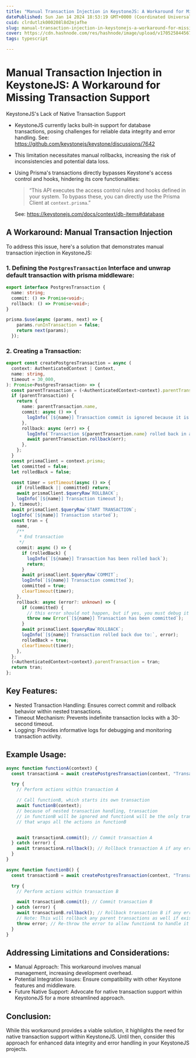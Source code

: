 ```yaml
---
title: "Manual Transaction Injection in KeystoneJS: A Workaround for Missing Transaction Support"
datePublished: Sun Jan 14 2024 18:53:19 GMT+0000 (Coordinated Universal Time)
cuid: clrdutlzk000208l8d2mjafhe
slug: manual-transaction-injection-in-keystonejs-a-workaround-for-missing-transaction-support
cover: https://cdn.hashnode.com/res/hashnode/image/upload/v1705258445677/d0d3bb72-ba41-4c65-ac93-82aa2c41e2a9.png
tags: typescript

---
```



# Manual Transaction Injection in KeystoneJS: A Workaround for Missing Transaction Support

KeystoneJS's Lack of Native Transaction Support

-   KeystoneJS currently lacks built-in support for database transactions, posing challenges for reliable data integrity and error handling.
  See: https://github.com/keystonejs/keystone/discussions/7642
-   This limitation necessitates manual rollbacks, increasing the risk of inconsistencies and potential data loss.
-   Using Prisma's transactions directly bypasses Keystone's access control and hooks, hindering its core functionalities:
    > “This API executes the access control rules and hooks defined in your system. To bypass these, you can directly use the Prisma Client at `context.prisma`.”
    
    See: https://keystonejs.com/docs/context/db-items#database


## A Workaround: Manual Transaction Injection

To address this issue, here's a solution that demonstrates manual transaction injection in KeystoneJS:

### 1\. Defining the `PostgresTransaction` Interface and unwrap default transaction with prisma middleware:

```ts
export interface PostgresTransaction {
  name: string;
  commit: () => Promise<void>;
  rollback: () => Promise<void>;
}
```

```ts
prisma.$use(async (params, next) => {
    params.runInTransaction = false;
    return next(params);
  });
```



### 2\. Creating a Transaction:

```ts
export const createPostgresTransaction = async (
  context: AuthenticatedContext | Context,
  name: string,
  timeout = 30_000,
): Promise<PostgresTransaction> => {
  const parentTransaction = (<AuthenticatedContext>context).parentTransaction;
  if (parentTransaction) {
    return {
      name: parentTransaction.name,
      commit: async () => {
        logInfo(`[${name}] Transaction commit is ignored because it is a parent transaction ${parentTransaction.name}`);
      },
      rollback: async (err) => {
        logInfo(`Transaction ${parentTransaction.name} rolled back in a child transaction ${name}`);
        await parentTransaction.rollback(err);
      },
    };
  }
  const prismaClient = context.prisma;
  let committed = false;
  let rolledBack = false;

  const timer = setTimeout(async () => {
    if (rolledBack || committed) return;
    await prismaClient.$queryRaw`ROLLBACK`;
    logInfo(`[${name}] Transaction timeout`);
  }, timeout);
  await prismaClient.$queryRaw`START TRANSACTION`;
  logInfo(`[${name}] Transaction started`);
  const tran = {
    name,
    /**
     * End transaction
     */
    commit: async () => {
      if (rolledBack) {
        logInfo(`[${name}] Transaction has been rolled back`);
        return;
      }
      await prismaClient.$queryRaw`COMMIT`;
      logInfo(`[${name}] Transaction committed`);
      committed = true;
      clearTimeout(timer);
    },
    rollback: async (error?: unknown) => {
      if (committed) {
        // this error should not happen, but if yes, you must debug it asap
        throw new Error(`[${name}] Transaction has been committed`);
      }
      await prismaClient.$queryRaw`ROLLBACK`;
      logInfo(`[${name}] Transaction rolled back due to:`, error);
      rolledBack = true;
      clearTimeout(timer);
    },
  };
  (<AuthenticatedContext>context).parentTransaction = tran;
  return tran;
};


```



## Key Features:

-   Nested Transaction Handling: Ensures correct commit and rollback behavior within nested transactions.
-   Timeout Mechanism: Prevents indefinite transaction locks with a 30-second timeout.
-   Logging: Provides informative logs for debugging and monitoring transaction activity.

## Example Usage:

```ts
async function functionA(context) {
  const transactionA = await createPostgresTransaction(context, "Transaction A");

  try {
    // Perform actions within transaction A

    // Call functionB, which starts its own transaction
    await functionB(context); 
    // because of nested transaction handling, transaction 
    // in functionB will be ignored and functionA will be the only transaction 
    // that wraps all the actions in functionB


    await transactionA.commit(); // Commit transaction A
  } catch (error) {
    await transactionA.rollback(); // Rollback transaction A if any error occurs
  }
}

async function functionB() {
  const transactionB = await createPostgresTransaction(context, "Transaction B");

  try {
    // Perform actions within transaction B

    await transactionB.commit(); // Commit transaction B
  } catch (error) {
    await transactionB.rollback(); // Rollback transaction B if any error occurs
    // Note: This will rollback any parent transactions as well if exist
    throw error; // Re-throw the error to allow functionA to handle it
  }
}


```



## Addressing Limitations and Considerations:

-   Manual Approach: This workaround involves manual management, increasing development overhead.
-   Potential Integration Issues: Ensure compatibility with other Keystone features and middleware.
-   Future Native Support: Advocate for native transaction support within KeystoneJS for a more streamlined approach.

## Conclusion:

While this workaround provides a viable solution, it highlights the need for native transaction support within KeystoneJS. Until then, consider this approach for enhanced data integrity and error handling in your KeystoneJS projects.